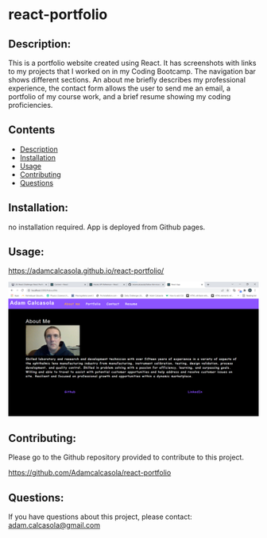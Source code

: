# react-portfolio

## Description: 
This is a portfolio website created using React. It has screenshots with links to my projects that I worked on in my Coding Bootcamp. The navigation bar shows different sections. An about me briefly describes my professional experience, the contact form allows the user to send me an email, a portfolio of my course work, and a brief resume showing my coding proficiencies.

## Contents
- [Description](#description)
- [Installation](#installation)
- [Usage](#usage)
- [Contributing](#contributing)
- [Questions](#questions)

## Installation: 
no installation required. App is deployed from Github pages.
## Usage:
https://adamcalcasola.github.io/react-portfolio/

![react-portfolio-screenshot](react-portfolio-screenshot.png?raw=true "screenshot")

## Contributing:
Please go to the Github repository provided to contribute to this project.

https://github.com/Adamcalcasola/react-portfolio

## Questions:
If you have questions about this project, please contact:
adam.calcasola@gmail.com